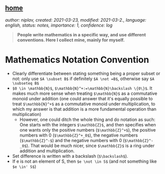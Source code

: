 [home](./index.md)
-------------------

*author: niplav, created: 2021-03-23, modified: 2021-03-2., language: english, status: notes, importance: 1, confidence: log*

> __People write mathematics in a specific way, and use different
conventions. Here I collect mine, mainly for myself.__

Mathematics Notation Convention
================================

* Clearly differentiate between stating something being a proper subset or not: only use `$A \subset B$` if definitely `$A \not =B$`, otherwise say `$A \subseteq B$`
* `$0 \in \mathbb{N}$`, `$\mathbb{N}^+:=\mathbb{N}\backslash \{0\}$`. It makes much more sense when treating `$\mathbb{N}$` as a commutative monoid under addition (one could answer that it's equally possible to treat `$\mathbb{N}^+$` as a commutative monoid under multiplication, to which my answer is that addition is a more fundamental operation than multiplication)
	* However, one could ditch the whole thing and do notation as such: One starts with the integers `$\mathbb{Z}$`, and then specifies when one wants only the positive numbers (`$\mathbb{Z}^+$`), the positive numbers with 0 (`$\mathbb{Z}^+_0$`), the negative numbers (`$\mathbb{Z}^-$`) and the negative numbers with 0 (`$\mathbb{Z}^-_0$`). That would be much nicer, since `$\mathbb{Z}$` is a ring under addition and multiplication.
* Set difference is written with a backslash (`$\backslash$`).
* If e is not an element of S, then `$e \not \in S$` (and not something like `$e \in' S$`)
